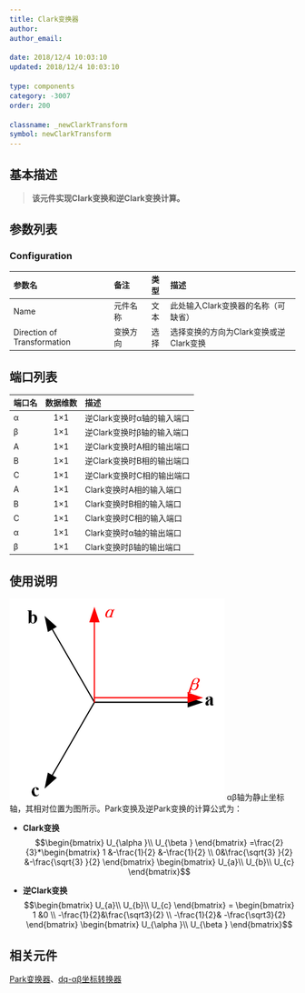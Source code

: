 ```yaml
---
title: Clark变换器
author: 
author_email:

date: 2018/12/4 10:03:10
updated: 2018/12/4 10:03:10

type: components
category: -3007
order: 200

classname: _newClarkTransform
symbol: newClarkTransform
---
```

## 基本描述


> **该元件实现Clark变换和逆Clark变换计算。**

## 参数列表
### Configuration
| 参数名                      | 备注     | 类型  | 描述                                   |
| :-------------------------- | :------- | :---: | :------------------------------------- |
| Name                        | 元件名称 | 文本  | 此处输入Clark变换器的名称（可缺省）    |
| Direction of Transformation | 变换方向 | 选择  | 选择变换的方向为Clark变换或逆Clark变换 |


## 端口列表

| 端口名 | 数据维数 | 描述                       |
| :----- | :------: | :------------------------- |
| α      |   1×1    | 逆Clark变换时α轴的输入端口 |
| β      |   1×1    | 逆Clark变换时β轴的输入端口 |
| A      |   1×1    | 逆Clark变换时A相的输出端口 |
| B      |   1×1    | 逆Clark变换时B相的输出端口 |
| C      |   1×1    | 逆Clark变换时C相的输出端口 |
| A      |   1×1    | Clark变换时A相的输入端口   |
| B      |   1×1    | Clark变换时B相的输入端口   |
| C      |   1×1    | Clark变换时C相的输入端口   |
| α      |   1×1    | Clark变换时α轴的输出端口   |
| β      |   1×1    | Clark变换时β轴的输出端口   |

## 使用说明

![坐标位置](comp_newClarkTransform/Clark.png "坐标位置")
αβ轴为静止坐标轴，其相对位置为图所示。Park变换及逆Park变换的计算公式为：
 + **Clark变换**
$$\begin{bmatrix}
U_{\alpha }\\ 
U_{\beta }
\end{bmatrix}
=\frac{2}{3}*\begin{bmatrix}
1 &-\frac{1}{2}  &-\frac{1}{2} \\ 
 0&\frac{\sqrt{3} }{2}  &-\frac{\sqrt{3} }{2} 
\end{bmatrix}
\begin{bmatrix}
U_{a}\\ 
U_{b}\\ 
U_{c}
\end{bmatrix}$$

+ **逆Clark变换**
$$\begin{bmatrix}
U_{a}\\ 
U_{b}\\ 
U_{c}
\end{bmatrix}
=
\begin{bmatrix}
1 &0 \\ 
 -\frac{1}{2}&\frac{\sqrt3}{2} \\ 
 -\frac{1}{2}& -\frac{\sqrt3}{2}
\end{bmatrix}
\begin{bmatrix}
U_{\alpha }\\ 
U_{\beta }
\end{bmatrix}$$

## 相关元件

[Park变换器](comp_newParkTransform.md)、[dq-αβ坐标转换器](comp_newXYtoDQ.md)
